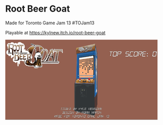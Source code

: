 # Root Beer Goat

Made for Toronto Game Jam 13 #TOJam13

Playable at https://kylnew.itch.io/root-beer-goat


![Demo Image](rbg-demo.gif)
